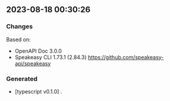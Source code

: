 

## 2023-08-18 00:30:26
### Changes
Based on:
- OpenAPI Doc 3.0.0 
- Speakeasy CLI 1.73.1 (2.84.3) https://github.com/speakeasy-api/speakeasy
### Generated
- [typescript v0.1.0] .